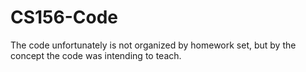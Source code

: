 # CS156-Code
The code unfortunately is not organized by homework set, but by the concept the code was intending to teach.
